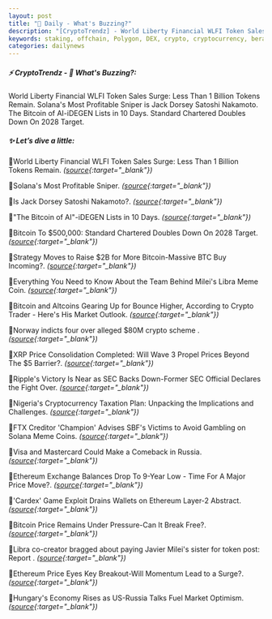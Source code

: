 ```yaml
---
layout: post
title: "🌅 Daily - What's Buzzing?"
description: "[CryptoTrendz] - World Liberty Financial WLFI Token Sales Surge: Less Than 1 Billion Tokens Remain. Solana's Most Profitable Sniper is Jack Dorsey Satoshi Nakamoto. The Bitcoin of AI-iDEGEN Lists in 10 Days. Standard Chartered Doubles Down On 2028 Target."
keywords: staking, offchain, Polygon, DEX, crypto, cryptocurrency, berachain, altcoins, onchain
categories: dailynews
---
```


##### ⚡ CryptoTrendz - 📌 *What's Buzzing?:*

World Liberty Financial WLFI Token Sales Surge: Less Than 1 Billion Tokens Remain. Solana's Most Profitable Sniper is Jack Dorsey Satoshi Nakamoto. The Bitcoin of AI-iDEGEN Lists in 10 Days. Standard Chartered Doubles Down On 2028 Target.

##### ✨ *Let’s dive a little:*


🔹World Liberty Financial WLFI Token Sales Surge: Less Than 1 Billion Tokens Remain. *([source](https://s.avyag.com/mzh9){:target="_blank"})*

🔹Solana's Most Profitable Sniper. *([source](https://s.avyag.com/64ut){:target="_blank"})*

🔹Is Jack Dorsey Satoshi Nakamoto?. *([source](https://s.avyag.com/aqoc){:target="_blank"})*

🔹"The Bitcoin of AI"-iDEGEN Lists in 10 Days. *([source](https://s.avyag.com/snyq){:target="_blank"})*

🔹Bitcoin To $500,000: Standard Chartered Doubles Down On 2028 Target. *([source](https://s.avyag.com/dfsn){:target="_blank"})*

🔹Strategy Moves to Raise $2B for More Bitcoin-Massive BTC Buy Incoming?. *([source](https://s.avyag.com/8p2r){:target="_blank"})*

🔹Everything You Need to Know About the Team Behind Milei's Libra Meme Coin. *([source](https://s.avyag.com/3r2c){:target="_blank"})*

🔹Bitcoin and Altcoins Gearing Up for Bounce Higher, According to Crypto Trader - Here's His Market Outlook. *([source](https://s.avyag.com/35kx){:target="_blank"})*

🔹Norway indicts four over alleged $80M crypto scheme . *([source](https://s.avyag.com/hrh8){:target="_blank"})*

🔹XRP Price Consolidation Completed: Will Wave 3 Propel Prices Beyond The $5 Barrier?. *([source](https://s.avyag.com/z66f){:target="_blank"})*

🔹Ripple's Victory Is Near as SEC Backs Down-Former SEC Official Declares the Fight Over. *([source](https://s.avyag.com/kwcb){:target="_blank"})*

🔹Nigeria's Cryptocurrency Taxation Plan: Unpacking the Implications and Challenges. *([source](https://s.avyag.com/xu0p){:target="_blank"})*

🔹FTX Creditor 'Champion' Advises SBF's Victims to Avoid Gambling on Solana Meme Coins. *([source](https://s.avyag.com/cqxk){:target="_blank"})*

🔹Visa and Mastercard Could Make a Comeback in Russia. *([source](https://s.avyag.com/5dz5){:target="_blank"})*

🔹Ethereum Exchange Balances Drop To 9-Year Low - Time For A Major Price Move?. *([source](https://s.avyag.com/5sib){:target="_blank"})*

🔹'Cardex' Game Exploit Drains Wallets on Ethereum Layer-2 Abstract. *([source](https://s.avyag.com/df1s){:target="_blank"})*

🔹Bitcoin Price Remains Under Pressure-Can It Break Free?. *([source](https://s.avyag.com/vnwg){:target="_blank"})*

🔹Libra co-creator bragged about paying Javier Milei's sister for token post: Report . *([source](https://s.avyag.com/n87b){:target="_blank"})*

🔹Ethereum Price Eyes Key Breakout-Will Momentum Lead to a Surge?. *([source](https://s.avyag.com/4tnd){:target="_blank"})*

🔹Hungary's Economy Rises as US-Russia Talks Fuel Market Optimism. *([source](https://s.avyag.com/6ylo){:target="_blank"})*

